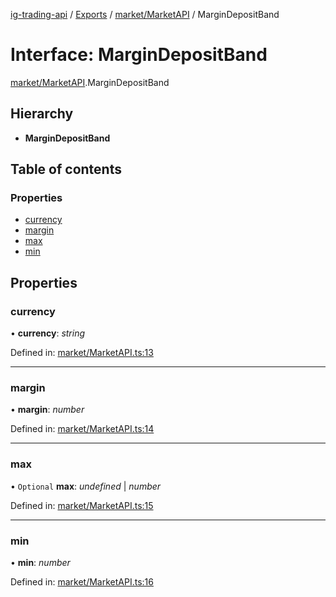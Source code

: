 [ig-trading-api](../README.md) / [Exports](../modules.md) / [market/MarketAPI](../modules/market_marketapi.md) / MarginDepositBand

# Interface: MarginDepositBand

[market/MarketAPI](../modules/market_marketapi.md).MarginDepositBand

## Hierarchy

- **MarginDepositBand**

## Table of contents

### Properties

- [currency](market_marketapi.margindepositband.md#currency)
- [margin](market_marketapi.margindepositband.md#margin)
- [max](market_marketapi.margindepositband.md#max)
- [min](market_marketapi.margindepositband.md#min)

## Properties

### currency

• **currency**: _string_

Defined in: [market/MarketAPI.ts:13](https://github.com/bennycode/ig-trading-api/blob/76cc822/src/market/MarketAPI.ts#L13)

---

### margin

• **margin**: _number_

Defined in: [market/MarketAPI.ts:14](https://github.com/bennycode/ig-trading-api/blob/76cc822/src/market/MarketAPI.ts#L14)

---

### max

• `Optional` **max**: _undefined_ \| _number_

Defined in: [market/MarketAPI.ts:15](https://github.com/bennycode/ig-trading-api/blob/76cc822/src/market/MarketAPI.ts#L15)

---

### min

• **min**: _number_

Defined in: [market/MarketAPI.ts:16](https://github.com/bennycode/ig-trading-api/blob/76cc822/src/market/MarketAPI.ts#L16)

